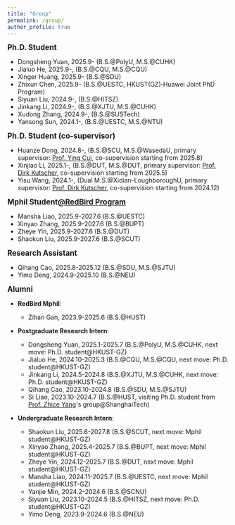 ```yaml
---
title: "Group"
permalink: /group/
author_profile: true
---
```


<big>**Ph.D. Student**</big>

- Dongsheng Yuan, 2025.9- (B.S.@PolyU, M.S.@CUHK)
- Jialuo He, 2025.9-, (B.S.@CQU, M.S.@CQU)
- Xinger Huang, 2025.9- (B.S.@SDU)
- Zhixun Chen, 2025.9- (B.S.@UESTC, HKUST(GZ)‑Huawei Joint PhD Program) 
- Siyuan Liu, 2024.9-, (B.S.@HITSZ)
- Jinkang Li, 2024.9-, (B.S.@XJTU, M.S.@CUHK)
- Xudong Zhang, 2024.9-, (B.S.@SUSTech)
- Yansong Sun, 2024.1-, (B.S.@UESTC, M.S.@NTU)

<big>**Ph.D. Student (co-supervisor)**</big>
- Huanze Dong, 2024.8-, (B.S.@SCU, M.S.@WasedaU, primary supervisor: [Prof. Ying Cui](https://facultyprofiles.hkust-gz.edu.cn/faculty-personal-page/CUI-Ying/yingcui), co-supervision starting from 2025.8)
- Xinjiao Li, 2025.1-, (B.S.@DUT, M.S.@DUT, primary supervisor: [Prof. Dirk Kutscher](https://dirk-kutscher.info/), co-supervision starting from 2025.5)
- Yisu Wang, 2024.1-, (Dual M.S.@Xidian-LoughboroughU, primary supervisor: [Prof. Dirk Kutscher](https://dirk-kutscher.info/), co-supervision starting from 2024.12)

<big>**Mphil Student[@RedBird Program](https://vptlo.hkust-gz.edu.cn/rbm/)**</big>
- Mansha Liao, 2025.9-2027.6 (B.S.@UESTC)
- Xinyao Zhang, 2025.9-2027.6 (B.S.@BUPT)
- Zheye Yin, 2025.9-2027.6 (B.S.@DUT)
- Shaokun Liu, 2025.9-2027.6 (B.S.@SCUT)

<big>**Research Assistant**</big>

- Qihang Cao, 2025.8-2025.12 (B.S.@SDU, M.S.@SJTU)
- Yimo Deng, 2024.9-2025.10 (B.S.@NEU)

<big>**Alumni**</big>

- **RedBird Mphil**:

  - Zihan Gan, 2023.9-2025.6 (B.S.@HUST)

- **Postgraduate Research Intern**:

  - Dongsheng Yuan, 2025.1-2025.7 (B.S.@PolyU, M.S.@CUHK, next move: Ph.D. student@HKUST-GZ)
  - Jialuo He, 2024.10-2025.3 (B.S.@CQU, M.S.@CQU, next move: Ph.D. student@HKUST-GZ)
  - Jinkang Li, 2024.5-2024.8 (B.S.@XJTU, M.S.@CUHK, next move: Ph.D. student@HKUST-GZ)
  - Qihang Cao, 2023.10-2024.8 (B.S.@SDU, M.S.@SJTU)
  - Si Liao, 2023.10-2024.7 (B.S.@HUST, visiting Ph.D. student from [Prof. Zhice Yang](https://www.yangzhice.com/)'s group@ShanghaiTech)

- **Undergraduate Research Intern**:
  
  - Shaokun Liu, 2025.6-2027.8 (B.S.@SCUT, next move: Mphil student@HKUST-GZ)
  - Xinyao Zhang, 2025.4-2025.7 (B.S.@BUPT, next move: Mphil student@HKUST-GZ)
  - Zheye Yin, 2024.12-2025.7 (B.S.@DUT, next move: Mphil student@HKUST-GZ)
  - Mansha Liao, 2024.11-2025.7 (B.S.@UESTC, next move: Mphil student@HKUST-GZ)
  - Yanjie Min, 2024.2-2024.6 (B.S.@SCNU)
  - Siyuan Liu, 2023.10-2024.5 (B.S.@HITSZ, next move: Ph.D. student@HKUST-GZ)
  - Yimo Deng, 2023.9-2024.6 (B.S.@NEU)

[//]: # (- **Research Assistant**:)
[//]: # (  - Dongsheng Yuan, 2025.1-2025.7 &#40;B.S.@PolyU, M.S.@CUHK, next move: Ph.D. student@HKUST-GZ&#41;)